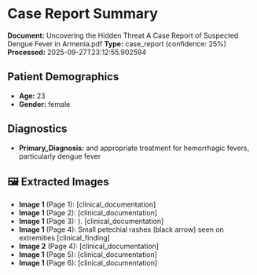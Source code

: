 # Case Report Summary

**Document:** Uncovering the Hidden Threat A Case Report of Suspected Dengue Fever in Armenia.pdf
**Type:** case_report (confidence: 25%)
**Processed:** 2025-09-27T23:12:55.902594

## Patient Demographics
- **Age:** 23
- **Gender:** female

## Diagnostics
- **Primary_Diagnosis:** and appropriate treatment for hemorrhagic
fevers, particularly dengue fever


## 🖼️ Extracted Images

- **Image 1** (Page 1):  [clinical_documentation]
- **Image 1** (Page 2):  [clinical_documentation]
- **Image 1** (Page 3): ). [clinical_documentation]
- **Image 1** (Page 4): Small petechial rashes (black arrow) seen on extremities [clinical_finding]
- **Image 2** (Page 4):  [clinical_documentation]
- **Image 1** (Page 5):  [clinical_documentation]
- **Image 1** (Page 6):  [clinical_documentation]
